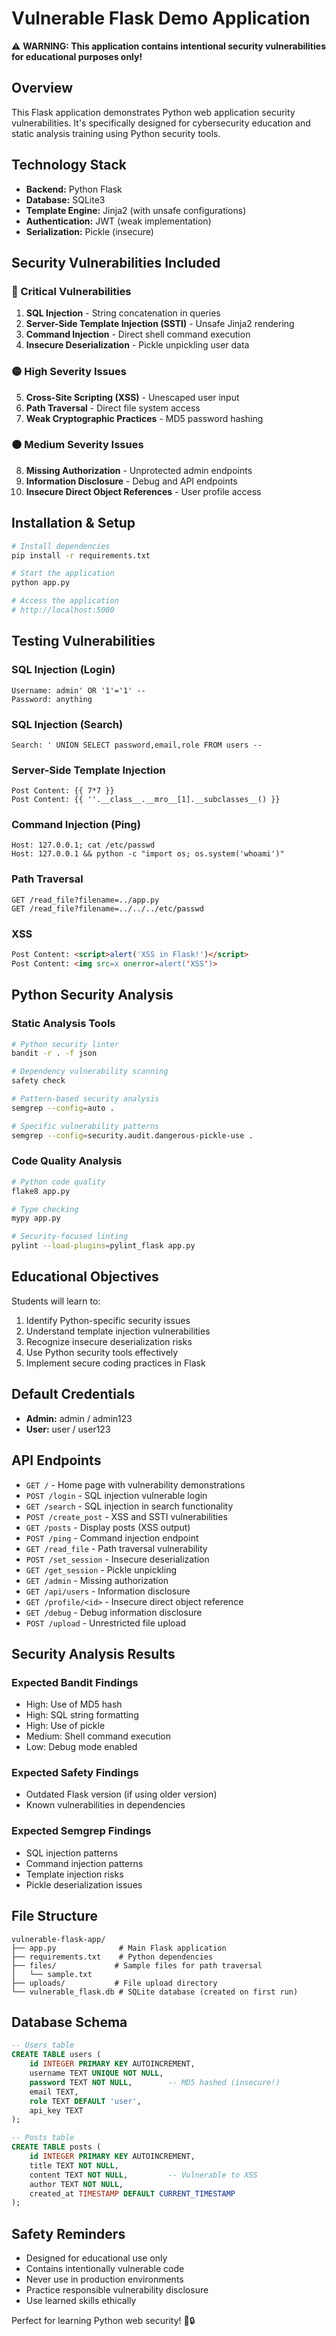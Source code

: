 # Vulnerable Flask Demo Application

⚠️ **WARNING: This application contains intentional security vulnerabilities for educational purposes only!**

## Overview
This Flask application demonstrates Python web application security vulnerabilities. It's specifically designed for cybersecurity education and static analysis training using Python security tools.

## Technology Stack
- **Backend:** Python Flask
- **Database:** SQLite3
- **Template Engine:** Jinja2 (with unsafe configurations)
- **Authentication:** JWT (weak implementation)
- **Serialization:** Pickle (insecure)

## Security Vulnerabilities Included

### 🔴 Critical Vulnerabilities
1. **SQL Injection** - String concatenation in queries
2. **Server-Side Template Injection (SSTI)** - Unsafe Jinja2 rendering
3. **Command Injection** - Direct shell command execution
4. **Insecure Deserialization** - Pickle unpickling user data

### 🟡 High Severity Issues
5. **Cross-Site Scripting (XSS)** - Unescaped user input
6. **Path Traversal** - Direct file system access
7. **Weak Cryptographic Practices** - MD5 password hashing

### 🟠 Medium Severity Issues
8. **Missing Authorization** - Unprotected admin endpoints
9. **Information Disclosure** - Debug and API endpoints
10. **Insecure Direct Object References** - User profile access

## Installation & Setup

```bash
# Install dependencies
pip install -r requirements.txt

# Start the application
python app.py

# Access the application
# http://localhost:5000
```

## Testing Vulnerabilities

### SQL Injection (Login)
```
Username: admin' OR '1'='1' --
Password: anything
```

### SQL Injection (Search)
```
Search: ' UNION SELECT password,email,role FROM users --
```

### Server-Side Template Injection
```
Post Content: {{ 7*7 }}
Post Content: {{ ''.__class__.__mro__[1].__subclasses__() }}
```

### Command Injection (Ping)
```
Host: 127.0.0.1; cat /etc/passwd
Host: 127.0.0.1 && python -c "import os; os.system('whoami')"
```

### Path Traversal
```
GET /read_file?filename=../app.py
GET /read_file?filename=../../../etc/passwd
```

### XSS
```html
Post Content: <script>alert('XSS in Flask!')</script>
Post Content: <img src=x onerror=alert('XSS')>
```

## Python Security Analysis

### Static Analysis Tools
```bash
# Python security linter
bandit -r . -f json

# Dependency vulnerability scanning
safety check

# Pattern-based security analysis
semgrep --config=auto .

# Specific vulnerability patterns
semgrep --config=security.audit.dangerous-pickle-use .
```

### Code Quality Analysis
```bash
# Python code quality
flake8 app.py

# Type checking
mypy app.py

# Security-focused linting
pylint --load-plugins=pylint_flask app.py
```

## Educational Objectives

Students will learn to:
1. Identify Python-specific security issues
2. Understand template injection vulnerabilities
3. Recognize insecure deserialization risks
4. Use Python security tools effectively
5. Implement secure coding practices in Flask

## Default Credentials
- **Admin:** admin / admin123
- **User:** user / user123

## API Endpoints

- `GET /` - Home page with vulnerability demonstrations
- `POST /login` - SQL injection vulnerable login
- `GET /search` - SQL injection in search functionality
- `POST /create_post` - XSS and SSTI vulnerabilities
- `GET /posts` - Display posts (XSS output)
- `POST /ping` - Command injection endpoint
- `GET /read_file` - Path traversal vulnerability
- `POST /set_session` - Insecure deserialization
- `GET /get_session` - Pickle unpickling
- `GET /admin` - Missing authorization
- `GET /api/users` - Information disclosure
- `GET /profile/<id>` - Insecure direct object reference
- `GET /debug` - Debug information disclosure
- `POST /upload` - Unrestricted file upload

## Security Analysis Results

### Expected Bandit Findings
- High: Use of MD5 hash
- High: SQL string formatting
- High: Use of pickle
- Medium: Shell command execution
- Low: Debug mode enabled

### Expected Safety Findings
- Outdated Flask version (if using older version)
- Known vulnerabilities in dependencies

### Expected Semgrep Findings
- SQL injection patterns
- Command injection patterns
- Template injection risks
- Pickle deserialization issues

## File Structure
```
vulnerable-flask-app/
├── app.py              # Main Flask application
├── requirements.txt    # Python dependencies
├── files/             # Sample files for path traversal
│   └── sample.txt
├── uploads/           # File upload directory
└── vulnerable_flask.db # SQLite database (created on first run)
```

## Database Schema
```sql
-- Users table
CREATE TABLE users (
    id INTEGER PRIMARY KEY AUTOINCREMENT,
    username TEXT UNIQUE NOT NULL,
    password TEXT NOT NULL,        -- MD5 hashed (insecure!)
    email TEXT,
    role TEXT DEFAULT 'user',
    api_key TEXT
);

-- Posts table  
CREATE TABLE posts (
    id INTEGER PRIMARY KEY AUTOINCREMENT,
    title TEXT NOT NULL,
    content TEXT NOT NULL,         -- Vulnerable to XSS
    author TEXT NOT NULL,
    created_at TIMESTAMP DEFAULT CURRENT_TIMESTAMP
);
```

## Safety Reminders
- Designed for educational use only
- Contains intentionally vulnerable code
- Never use in production environments
- Practice responsible vulnerability disclosure
- Use learned skills ethically

Perfect for learning Python web security! 🐍🔒